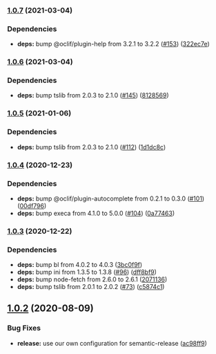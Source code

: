 ### [1.0.7](https://github.com/felipecassiors/megatar/compare/v1.0.6...v1.0.7) (2021-03-04)


### Dependencies

* **deps:** bump @oclif/plugin-help from 3.2.1 to 3.2.2 ([#153](https://github.com/felipecassiors/megatar/issues/153)) ([322ec7e](https://github.com/felipecassiors/megatar/commit/322ec7e16f83c9ca247f41343de980c07dd268d5))

### [1.0.6](https://github.com/felipecassiors/megatar/compare/v1.0.5...v1.0.6) (2021-03-04)


### Dependencies

* **deps:** bump tslib from 2.0.3 to 2.1.0 ([#145](https://github.com/felipecassiors/megatar/issues/145)) ([8128569](https://github.com/felipecassiors/megatar/commit/8128569bcffcf025562a216180199484ff84fb8c))

### [1.0.5](https://github.com/felipecassiors/megatar/compare/v1.0.4...v1.0.5) (2021-01-06)


### Dependencies

* **deps:** bump tslib from 2.0.3 to 2.1.0 ([#112](https://github.com/felipecassiors/megatar/issues/112)) ([1d1dc8c](https://github.com/felipecassiors/megatar/commit/1d1dc8cbdc52c2db19b4adf843a354d48a0df803))

### [1.0.4](https://github.com/felipecassiors/megatar/compare/v1.0.3...v1.0.4) (2020-12-23)


### Dependencies

* **deps:** bump @oclif/plugin-autocomplete from 0.2.1 to 0.3.0 ([#101](https://github.com/felipecassiors/megatar/issues/101)) ([00df796](https://github.com/felipecassiors/megatar/commit/00df796adea57897eb1695c29d0c4f97cf16a094))
* **deps:** bump execa from 4.1.0 to 5.0.0 ([#104](https://github.com/felipecassiors/megatar/issues/104)) ([0a77463](https://github.com/felipecassiors/megatar/commit/0a77463a7b5705d60600f0ff4b5d77217c657a10))

### [1.0.3](https://github.com/felipecassiors/megatar/compare/v1.0.2...v1.0.3) (2020-12-22)


### Dependencies

* **deps:** bump bl from 4.0.2 to 4.0.3 ([3bc0f9f](https://github.com/felipecassiors/megatar/commit/3bc0f9f360c37cb1b852290432b226ba7a368eb6))
* **deps:** bump ini from 1.3.5 to 1.3.8 ([#96](https://github.com/felipecassiors/megatar/issues/96)) ([dff8bf9](https://github.com/felipecassiors/megatar/commit/dff8bf9f377fb9cfa8af97678e59fa755dd6648d))
* **deps:** bump node-fetch from 2.6.0 to 2.6.1 ([2071136](https://github.com/felipecassiors/megatar/commit/20711367a046564b995b7d7811544acb102ccb65))
* **deps:** bump tslib from 2.0.1 to 2.0.2 ([#73](https://github.com/felipecassiors/megatar/issues/73)) ([c5874c1](https://github.com/felipecassiors/megatar/commit/c5874c1b7c99323961571fa72860ea7ae2c5e188))

## [1.0.2](https://github.com/felipecassiors/megatar/compare/v1.0.1...v1.0.2) (2020-08-09)


### Bug Fixes

* **release:** use our own configuration for semantic-release ([ac98ff9](https://github.com/felipecassiors/megatar/commit/ac98ff974eacc64e80518d28452871aba218f476))
